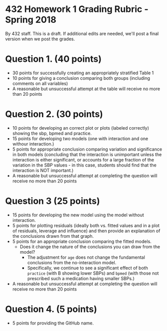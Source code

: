 # 432 Homework 1 Grading Rubric - Spring 2018

By 432 staff. This is a draft. If additional edits are needed, we'll post a final version when we post the grades.

# Question 1. (40 points)

- 30 points for successfully creating an appropriately stratified Table 1 
- 10 points for giving a conclusion comparing both groups (including comments on all variables)
- A reasonable but unsuccessful attempt at the table will receive no more than 20 points

# Question 2. (30 points)

- 10 points for developing an correct plot or plots (labeled correctly) showing the sbp, bpmed and practice.
- 15 points for developing two models (one with interaction and one withour interaction.)
- 5 points for appropriate conclusion comparing variation and significance in both models (concluding that the interaction is unimportant unless the interaction is either significant, or accounts for a large fraction of the variation in the SBP values - in this case, students should find that the interaction is NOT important.)
- A reasonable but unsuccessful attempt at completing the question will receive no more than 20 points

# Question 3 (25 points)

- 15 points for developing the new model using the model without interaction.
- 5 points for plotting residuals (ideally both vs. fitted values and in a plot of residuals, leverage and influence) and then provide an explanation of the conclusions drawn from that graph.
- 5 points for an appropriate conclusion comparing the fitted models. 
    + Does it change the nature of the conclusions you can draw from the model? 
        - The adjustment for `age` does not change the fundamental conclusions from the no-interaction model. 
        - Specifically, we continue to see a significant effect of both `practice` (with B showing lower SBPs) and `bpmed` (with those not prescribed such a medication having smaller SBPs.)
- A reasonable but unsuccessful attempt at completing the question will receive no more than 20 points

# Question 4. (5 points)

- 5 points for providing the GitHub name.
